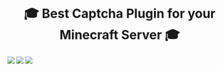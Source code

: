 <h1 align="center">🎓 Best Captcha Plugin for your Minecraft Server 🎓</h1>

<img align="center" src="https://user-images.githubusercontent.com/17953074/125372824-e48f2100-e37b-11eb-9e08-0996245b5f12.png">
<img align="center" src="https://user-images.githubusercontent.com/17953074/125372832-e9ec6b80-e37b-11eb-8b42-899ac00b541c.png">
<img align="center" src="https://user-images.githubusercontent.com/17953074/125372839-ece75c00-e37b-11eb-85de-87df608080f0.png">
